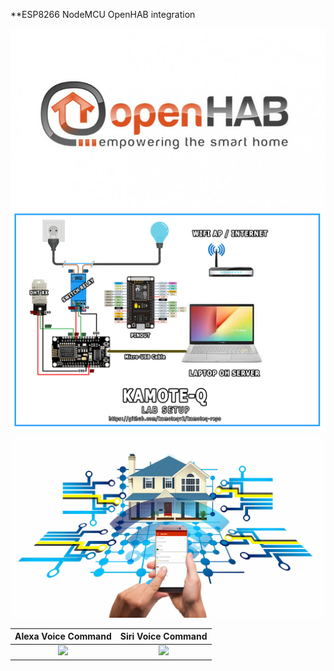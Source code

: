 
**ESP8266 NodeMCU OpenHAB integration

![alt text](https://github.com/kamoteqv2/kamoteq-repo/blob/main/ohlogo.jpg?raw=true)
![alt text](https://github.com/kamoteqv2/kamoteq-repo/blob/main/lab-setup.jpg?raw=true)
![alt text](https://github.com/kamoteqv2/kamoteq-repo/blob/main/main.jpg?raw=true)


Alexa Voice Command | Siri Voice Command
:-: | :-:
[<img src="https://i.ytimg.com/vi/K-rQyatfA2I/maxresdefault.jpg" width="50%">](https://www.youtube.com/watch?v=K-rQyatfA2I "123") | [<img src="https://i.ytimg.com/vi/9r0OxVhVjec/maxresdefault.jpg" width="50%">](https://www.youtube.com/watch?v=9r0OxVhVjec "123")
